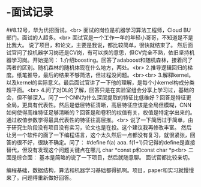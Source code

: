 # -面试记录
##8.12号，华为优招面试。\<br>
面试的岗位是机器学习算法工程师，Cloud BU部门。面试的人超多。\<br>
面试官是一个工作一年的年轻小哥哥，不知道是不是比我大。
说了项目，和论文，主要是我说，都比较简单，很快就结束了。
然后面试官问了投机器学习岗还是CV岗，有可以换的意思，但CV完全不熟，依旧坚持机器学习岗。开始提问：
1.介绍boosting。回答了adaboost和随机森林，接着问了两者的区别。随机森林的随机体现在什么地方，两处。\<br>
2.推导逻辑回归的梯度。纸笔推导，最后的结果不够简洁，但过程没问题。\<br>\<br>
3.解释kernel。以及kernel的实际意义。最后面试官讲了一下他的理解，是每个小kernel构成分类超平面。\<br>
4.问了对DL的了解，回答只是在实验室组会分享上学习过，基础的会，但不够深入。问了一个CNN为什么深层提取的特征比低维好？回答是特征更全局，更具有代表性。然后是低层特征清晰，高层特征应该是全局但模糊，CNN如何使得高维特征足够清晰的？回答是和卷积的权值有关，权值是特定学出来的。通过权值参数学得最具代表性的特征往高层推。\<br>
说了一下简历过于简单，由于研究生阶段没有项目没有实习，论文也是在投。这个建议我再修改丰富。
然后让另一个软件的面了一下编程语言，这个太久然后一点都没有复习，就很紧张，回答的很不好，很缺不确定。问了：
#define f(a) a*a*a. f(1+1)只记得的define是直接替代，但没有发现这个问题关键点在哪儿
char *const p和const char *p\<br>
二面是综合面：
基本是简略的说了一下项目，然后就随意聊。
面试官都比较亲切。

编程基础，数据结构，算法和机器学习基础都得抓啊。项目，paper和实习就慢慢来了。问题得重新做好回答。
